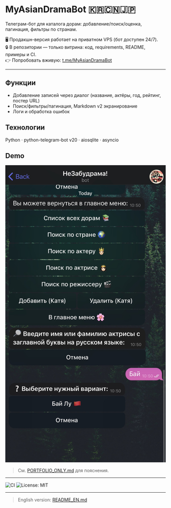 # MyAsianDramaBot 🇰🇷🇨🇳🇯🇵

Телеграм-бот для каталога дорам: добавление/поиск/оценка, пагинация, фильтры по странам.  

🖥️ Продакшн-версия работает на приватном VPS (бот доступен 24/7).  
🔒 В репозитории — только витрина: код, requirements, README, примеры и CI.  
👉 Попробовать вживую: [t.me/MyAsianDramaBot](https://t.me/MyAsianDramaBot)

---

## Функции
- Добавление записей через диалог (название, актёры, год, рейтинг, постер URL)
- Поиск/фильтры/пагинация, Markdown v2 экранирование
- Логи и обработка ошибок

## Технологии
Python · python-telegram-bot v20 · aiosqlite · asyncio

## Demo
![Screenshot](assets/screenshot.jpg)

> См. [PORTFOLIO_ONLY.md](PORTFOLIO_ONLY.md) для пояснения.

---

![CI](https://github.com/pepstrik/MyAsianDramaBot/actions/workflows/ci.yml/badge.svg)
![License: MIT](https://img.shields.io/badge/License-MIT-green.svg)

---

> English version: [README_EN.md](README_EN.md)

